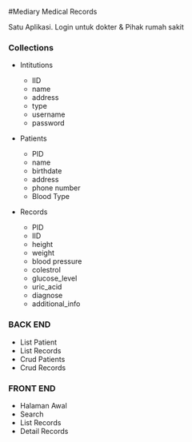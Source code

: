 #Mediary Medical Records

Satu Aplikasi. Login untuk dokter & Pihak rumah sakit

### Collections
* Intitutions
  * IID
  * name
  * address
  * type
  * username
  * password


* Patients
  * PID
  * name
  * birthdate
  * address
  * phone number
  * Blood Type

* Records
  * PID
  * IID
  * height
  * weight
  * blood pressure
  * colestrol
  * glucose_level
  * uric_acid
  * diagnose
  * additional_info

### BACK END
* List Patient
* List Records
* Crud Patients
* Crud Records

### FRONT END
* Halaman Awal
* Search
* List Records
* Detail Records
